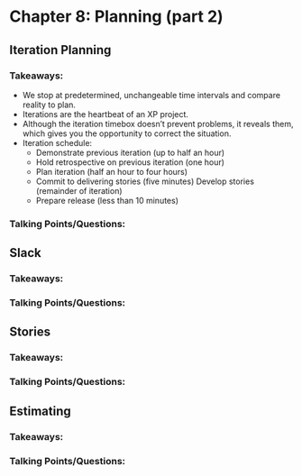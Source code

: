 # Chapter 8: Planning (part 2)

## Iteration Planning

### Takeaways:

* We stop at predetermined, unchangeable time intervals and compare reality to plan.
* Iterations are the heartbeat of an XP project.
* Although the iteration timebox doesn’t prevent problems, it reveals them, which gives you the opportunity to correct the situation.
* Iteration schedule:
  - Demonstrate previous iteration (up to half an hour)
  - Hold retrospective on previous iteration (one hour) 
  - Plan iteration (half an hour to four hours)
  - Commit to delivering stories (five minutes) Develop stories (remainder of iteration)
  - Prepare release (less than 10 minutes)

### Talking Points/Questions:

## Slack

### Takeaways:

### Talking Points/Questions:

## Stories

### Takeaways:

### Talking Points/Questions:

## Estimating

### Takeaways:

### Talking Points/Questions:
